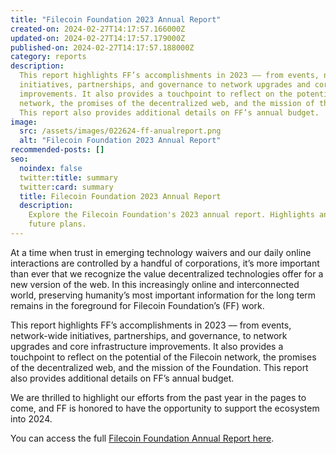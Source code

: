 ```yaml
---
title: "Filecoin Foundation 2023 Annual Report"
created-on: 2024-02-27T14:17:57.166000Z
updated-on: 2024-02-27T14:17:57.179000Z
published-on: 2024-02-27T14:17:57.188000Z
category: reports
description:
  This report highlights FF’s accomplishments in 2023 –– from events, network-wide
  initiatives, partnerships, and governance to network upgrades and core infrastructure
  improvements. It also provides a touchpoint to reflect on the potential of the Filecoin
  network, the promises of the decentralized web, and the mission of the Foundation.
  This report also provides additional details on FF’s annual budget.
image:
  src: /assets/images/022624-ff-anualreport.png
  alt: "Filecoin Foundation 2023 Annual Report"
recommended-posts: []
seo:
  noindex: false
  twitter:title: summary
  twitter:card: summary
  title: Filecoin Foundation 2023 Annual Report
  description:
    Explore the Filecoin Foundation's 2023 annual report. Highlights and
    future plans.
---
```


At a time when trust in emerging technology waivers and our daily online interactions are controlled by a handful of corporations, it’s more important than ever that we recognize the value decentralized technologies offer for a new version of the web. In this increasingly online and interconnected world, preserving humanity’s most important information for the long term remains in the foreground for Filecoin Foundation’s (FF) work.

This report highlights FF’s accomplishments in 2023 –– from events, network-wide initiatives, partnerships, and governance, to network upgrades and core infrastructure improvements. It also provides a touchpoint to reflect on the potential of the Filecoin network, the promises of the decentralized web, and the mission of the Foundation. This report also provides additional details on FF’s annual budget.

We are thrilled to highlight our efforts from the past year in the pages to come, and FF is honored to have the opportunity to support the ecosystem into 2024.

Y﻿ou can access the full [Filecoin Foundation Annual Report here](https://link.fil.org/report24).
